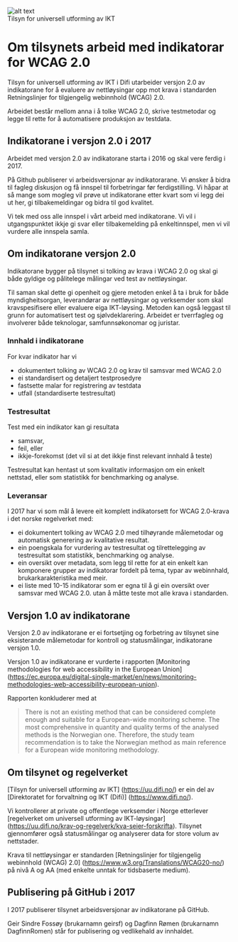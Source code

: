 
![alt text](https://www.difi.no/_style/design/difi3/img/difi-logo.png "Difi-logo") 
<br>Tilsyn for universell utforming av IKT

# Om tilsynets arbeid med indikatorar for WCAG 2.0

Tilsyn for universell utforming av IKT i Difi utarbeider versjon 2.0 av indikatorane for å evaluere av nettløysingar opp mot krava i standarden Retningslinjer for tilgjengelig webinnhold (WCAG) 2.0.

Arbeidet består mellom anna i å tolke WCAG 2.0, skrive testmetodar og legge til rette for å automatisere produksjon av testdata.

## Indikatorane i versjon 2.0 i 2017

Arbeidet med versjon 2.0 av indikatorane starta i 2016 og skal vere ferdig i 2017.

På Github publiserer vi arbeidsversjonar av indikatorarane. Vi ønsker å bidra til fagleg diskusjon og få innspel til forbetringar før ferdigstilling. Vi håpar at så mange som mogleg vil prøve ut indikatorane etter kvart som vi legg dei ut her, gi tilbakemeldingar og bidra til god kvalitet.

Vi tek med oss alle innspel i vårt arbeid med indikatorane. Vi vil i utgangspunktet ikkje gi svar eller tilbakemelding på enkeltinnspel, men vi vil vurdere alle innspela samla.

## Om indikatorane versjon 2.0
Indikatorane bygger på tilsynet si tolking av krava i WCAG 2.0 og skal gi både gyldige og pålitelege målingar ved test av nettløysingar.

Til saman skal dette gi openheit og gjere metoden enkel å ta i bruk for både myndigheitsorgan, leverandørar av nettløysingar og verksemder som skal kravspesifisere eller evaluere eiga IKT-løysing. Metoden kan også leggast til grunn for automatisert test og sjølvdeklarering. Arbeidet er tverrfagleg og involverer både teknologar, samfunnsøkonomar og juristar.

### Innhald i indikatorane
For kvar indikator har vi
* dokumentert tolking av WCAG 2.0 og krav til samsvar med WCAG 2.0
* ei standardisert og detaljert testprosedyre
* fastsette malar for registrering av testdata
* utfall (standardiserte testresultat)

### Testresultat
Test med ein indikator kan gi resultata
* samsvar,
*	feil, eller
*	ikkje-forekomst (det vil si at det ikkje finst relevant innhald å teste)

Testresultat kan hentast ut som kvalitativ informasjon om ein enkelt nettstad, eller som statistikk for benchmarking og analyse. 

### Leveransar
I 2017 har vi som mål å levere eit komplett indikatorsett for WCAG 2.0-krava i det norske regelverket med:
*	ei dokumentert tolking av WCAG 2.0 med tilhøyrande målemetodar og automatisk generering av kvalitative resultat. 
*	ein poengskala for vurdering av testresultat og tilrettelegging av testresultat som statistikk, benchmarking og analyse. 
*	ein oversikt over metadata, som legg til rette for at ein enkelt kan komponere grupper av indikatorar fordelt på tema, typar av webinnhald, brukarkarakteristika med meir.
*	ei liste med 10-15 indikatorar som er egna til å gi ein oversikt over samsvar med WCAG 2.0. utan å måtte teste mot alle krava i standarden. 

## Versjon 1.0 av indikatorane
Versjon 2.0 av indikatorane er ei fortsetjing og forbetring av tilsynet sine eksisterande målemetodar for kontroll og statusmålingar, indikatorane versjon 1.0.

Versjon 1.0 av indikatorane er vurderte i rapporten [Monitoring methodologies for web accessibility in the European Union] (https://ec.europa.eu/digital-single-market/en/news/monitoring-methodologies-web-accessibility-european-union).

Rapporten konkluderer med at
>There is not an existing method that can be considered complete enough and suitable for a European-wide monitoring scheme. The most comprehensive in quantity and quality terms of the analysed methods is the Norwegian one. Therefore, the study team recommendation is to take the Norwegian method as main reference for a European wide monitoring methodology.

## Om tilsynet og regelverket
[Tilsyn for universell utforming av IKT] (https://uu.difi.no/) er ein del av [Direktoratet for forvaltning og IKT (Difi)] (https://www.difi.no/).

Vi kontrollerer at private og offentlege verksemder i Norge etterlever [regelverket om universell utforming av IKT-løysingar] (https://uu.difi.no/krav-og-regelverk/kva-seier-forskrifta). Tilsynet gjennomfører også statusmålingar og analyserer data for store volum av nettstader.

Krava til nettløysingar er standarden [Retningslinjer for tilgjengelig webinnhold (WCAG) 2.0] (https://www.w3.org/Translations/WCAG20-no/) på nivå A og AA (med enkelte unntak for tidsbaserte medium).

## Publisering på GitHub i 2017

I 2017 publiserer tilsynet arbeidsversjonar av indikatorane på GitHub.

Geir Sindre Fossøy (brukarnamn geirsf) og Dagfinn Rømen (brukarnamn DagfinnRomen) står for publisering og vedlikehald av innhaldet.
